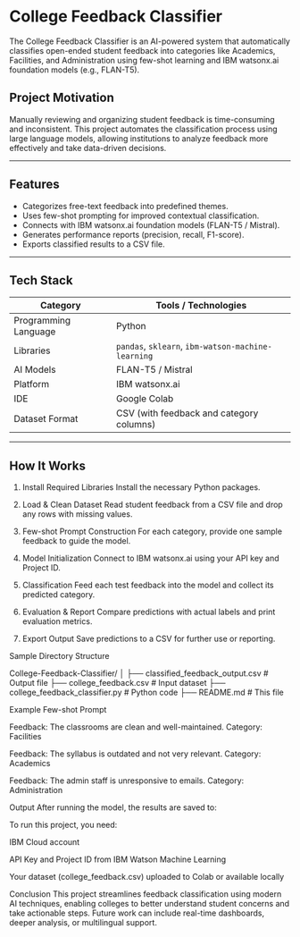 #  College Feedback Classifier

The College Feedback Classifier is an AI-powered system that automatically classifies open-ended student feedback into categories like Academics, Facilities, and Administration using few-shot learning and IBM watsonx.ai foundation models (e.g., FLAN-T5).

##  Project Motivation

Manually reviewing and organizing student feedback is time-consuming and inconsistent. This project automates the classification process using large language models, allowing institutions to analyze feedback more effectively and take data-driven decisions.

---

##  Features

- Categorizes free-text feedback into predefined themes.
- Uses few-shot prompting for improved contextual classification.
- Connects with IBM watsonx.ai foundation models (FLAN-T5 / Mistral).
- Generates performance reports (precision, recall, F1-score).
- Exports classified results to a CSV file.

---

##  Tech Stack

| Category            | Tools / Technologies                          |
|---------------------|-----------------------------------------------|
| Programming Language| Python                                        |
| Libraries           | `pandas`, `sklearn`, `ibm-watson-machine-learning` |
| AI Models           | FLAN-T5 / Mistral                             |
| Platform            | IBM watsonx.ai                                |
| IDE                 | Google Colab                                  |
| Dataset Format      | CSV (with feedback and category columns)      |

---

##  How It Works

 1. Install Required Libraries
Install the necessary Python packages.




2. Load & Clean Dataset
Read student feedback from a CSV file and drop any rows with missing values.

3. Few-shot Prompt Construction
For each category, provide one sample feedback to guide the model.

4. Model Initialization
Connect to IBM watsonx.ai using your API key and Project ID.

5. Classification
Feed each test feedback into the model and collect its predicted category.

6. Evaluation & Report
Compare predictions with actual labels and print evaluation metrics.

7. Export Output
Save predictions to a CSV for further use or reporting.

 Sample Directory Structure

College-Feedback-Classifier/
│
├── classified_feedback_output.csv        # Output file
├── college_feedback.csv                  # Input dataset
├── college_feedback_classifier.py        # Python code
├── README.md                             # This file

 Example Few-shot Prompt

Feedback: The classrooms are clean and well-maintained.
Category: Facilities

Feedback: The syllabus is outdated and not very relevant.
Category: Academics

Feedback: The admin staff is unresponsive to emails.
Category: Administration


 Output
After running the model, the results are saved to:



To run this project, you need:

IBM Cloud account

API Key and Project ID from IBM Watson Machine Learning

Your dataset (college_feedback.csv) uploaded to Colab or available locally

Conclusion
This project streamlines feedback classification using modern AI techniques, enabling colleges to better understand student concerns and take actionable steps. Future work can include real-time dashboards, deeper analysis, or multilingual support.


